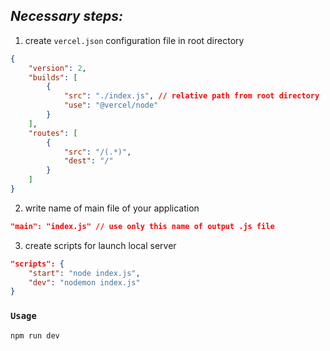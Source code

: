 ## _Necessary steps:_
1)  create `vercel.json` configuration file in root directory
```json 
{
    "version": 2,
    "builds": [
        {
            "src": "./index.js", // relative path from root directory
            "use": "@vercel/node"
        }
    ],
    "routes": [
        {
            "src": "/(.*)",
            "dest": "/"
        }
    ]
}
```
2) write name of main file of your application
```json
"main": "index.js" // use only this name of output .js file
```
3) create scripts for launch local server 
```json
"scripts": {
    "start": "node index.js",
    "dev": "nodemon index.js"
}
```
### `Usage`

```sh
npm run dev
```
